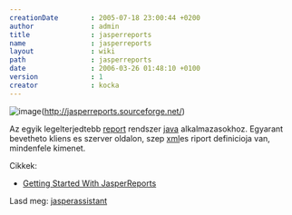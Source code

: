 ```yaml
---
creationDate        : 2005-07-18 23:00:44 +0200 
author              : admin 
title               : jasperreports 
name                : jasperreports 
layout              : wiki 
path                : jasperreports 
date                : 2006-03-26 01:48:10 +0100 
version             : 1 
creator             : kocka 
---
```

![image](http://jasperreports.sourceforge.net/jasperreports.png)(http://jasperreports.sourceforge.net/)

Az egyik legelterjedtebb [report](report.html) rendszer [java](java.html) alkalmazasokhoz. Egyarant bevetheto kliens es szerver oldalon, szep [xml](XML.html)es riport definicioja van, mindenfele kimenet.

Cikkek:

*   [Getting Started With JasperReports](http://ensode.net/jasperreports_intro.html)

Lasd meg: [jasperassistant](jasperassistant.html)
